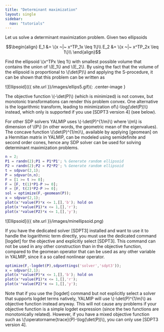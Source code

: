 ```yaml
---
title: "Determinant maximization"
layout: single
sidebar:
  nav: "tutorials"
---
```


Let us solve a determinant maximization problem. Given two ellipsoids

$$\begin{align}
E_1 &= \{x ~|~ x^TP_1x \leq 1\}\\
E_2 &= \{x ~|~ x^TP_2x \leq 1\}\\
\end{align}$$

Find the ellipsoid \\(x^TPx \leq 1\\) with smallest possible volume that contains the union of \\(E_1\\) and \\(E_2\\). By using the fact that the volume of the ellipsoid is proportional to \\(\det(P)\\) and applying the S-procedure, it can be shown that this problem can be written as

![Ellipsoid]({{ site.url }}/images/ellips5.gif){: .center-image }

The objective function \\(-\det(P)\\) (which is minimized) is not convex, but monotonic transformations can render this problem convex. One alternative is the logarithmic transform, leading to minimization of\\(-\log(\det(P))\\) instead, which only is supported if you use [SDPT3 version 4] (see below).

For other SDP solvers YALMIP uses \\(-\det(P)^{1/m}\\)  where \\(m\\) is dimension of \\(P\\) (in other words, the geometric mean of the eigenvalues). The concave function \\(\det(P)^{1/m}\\), available by applying [geomean] on a Hermitian matrix in YALMIP, can be modeled using semidefinite and second order cones, hence any SDP solver can be used for solving determinant maximization problems.

````matlab
n = 2;
P1 = randn(2);P1 = P1*P1'; % Generate random ellipsoid
P2 = randn(2);P2 = P2*P2'; % Generate random ellipsoid
t = sdpvar(2,1);
P = sdpvar(n,n);
F = [1 >= t >= 0];
F = [F, t(1)*P1-P >= 0];
F = [F, t(2)*P2-P >= 0];
sol = optimize(F,-geomean(P));
x = sdpvar(2,1);
plot(x'*value(P)*x <= 1,[],'b'); hold on
plot(x'*value(P1)*x <= 1,[],'r');
plot(x'*value(P2)*x <= 1,[],'y');
````

![Ellipsoid]({{ site.url }}/images/minellipsoid.png)

If you have the dedicated solver [SDPT3] installed and want to use it to handle the logarithmic term directly, you must use the dedicated command [logdet] for the objective and explicitly select [SDPT3]. This command can not be used in any other construction than in the objective function, compared to the geomean operator that can be used as any other variable in YALMIP, since it a so called nonlinear operator.

````matlab
optimize(F,-logdet(P),sdpsettings('solver','sdpt3'));
x = sdpvar(2,1);
plot(x'*value(P)*x <= 1,[],'b'); hold on
plot(x'*value(P1)*x <= 1,[],'r');
plot(x'*value(P2)*x <= 1,[],'y');
````

Note that if you use the [logdet] command but not explicitly select a solver that supports logdet terms natively, YALMIP will use \\(-\det(P)^{1/m}\\) as objective function instead anyway. This will not cause any problems if your objective function is a simple logdet expression (since the two functions are monotonically related). However, if you have a mixed objective function such as \\(\operatorname{trace}(P)-\log(\det(P))\\), you can only use [SDPT3 version 4].
